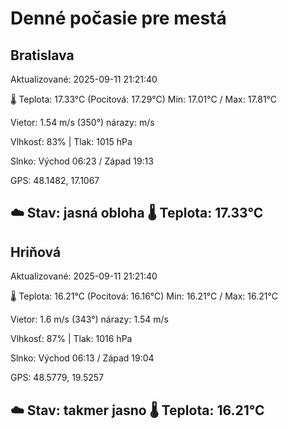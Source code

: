 ﻿# Denné počasie pre mestá

## Bratislava
Aktualizované: 2025-09-11 21:21:40

🌡️ Teplota: 17.33°C 
(Pocitová: 17.29°C)
Min: 17.01°C / Max: 17.81°C

Vietor: 1.54 m/s    (350°) 
nárazy:  m/s

Vlhkosť: 83% | Tlak: 1015 hPa

Slnko: Východ 06:23 / Západ 19:13

GPS: 48.1482, 17.1067

☁️ Stav: jasná obloha        🌡️ Teplota: 17.33°C
---

## Hriňová
Aktualizované: 2025-09-11 21:21:40

🌡️ Teplota: 16.21°C 
(Pocitová: 16.16°C)
Min: 16.21°C / Max: 16.21°C

Vietor: 1.6 m/s (343°)
nárazy: 1.54 m/s

Vlhkosť: 87% | Tlak: 1016 hPa

Slnko: Východ 06:13 / Západ 19:04

GPS: 48.5779, 19.5257

☁️ Stav: takmer jasno        🌡️ Teplota: 16.21°C
---

